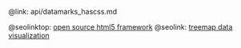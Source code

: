 @link: api/datamarks_hascss.md

@seolinktop: [open source html5 framework](https://webix.com)
@seolink: [treemap data visualization](https://webix.com/widget/treemap/)